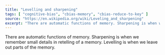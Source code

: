 ```yaml
---
title: "Levelling and sharpening"
tags: [ "cognitive-bias", "cbias-memory", "cbias-reduce-to-key" ]
source: "https://en.wikipedia.org/wiki/Leveling_and_sharpening"
excerpt: "There are automatic functions of memory. Sharpening is when we remember small details in retelling of a memory. Levelling is when we leave out parts of the memory."
---
```


There are automatic functions of memory. Sharpening is when we remember small details in retelling of a memory. Levelling is when we leave out parts of the memory.
